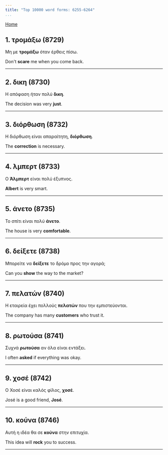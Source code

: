 ```yaml
---
title: "Top 10000 word forms: 6255-6264"
...
```


[Home](./) 

## 1. τρομάξω (8729)

Μη με **τρομάξω** όταν έρθεις πίσω.

Don't **scare** me when you come back.

---

## 2. δικη (8730)

Η απόφαση ήταν πολύ **δικη**.

The decision was very **just**.

---

## 3. διόρθωση (8732)

Η διόρθωση είναι απαραίτητη, **διόρθωση**.  

The **correction** is necessary.

---

## 4. λμπερτ (8733)

Ο **Άλμπερτ** είναι πολύ έξυπνος.  

**Albert** is very smart.

---

## 5. άνετο (8735)

Το σπίτι είναι πολύ **άνετο**.

The house is very **comfortable**.

---

## 6. δείξετε (8738)

Μπορείτε να **δείξετε** το δρόμο προς την αγορά;  

Can you **show** the way to the market?

---

## 7. πελατών (8740)

Η εταιρεία έχει πολλούς **πελατών** που την εμπιστεύονται.  

The company has many **customers** who trust it.

---

## 8. ρωτούσα (8741)

Συχνά **ρωτούσα** αν όλα είναι εντάξει.

I often **asked** if everything was okay.

---

## 9. χοσέ (8742)

Ο Χοσέ είναι καλός φίλος, **χοσέ**.  

José is a good friend, **José**.

---

## 10. κούνα (8746)

Αυτή η ιδέα θα σε **κούνα** στην επιτυχία.

This idea will **rock** you to success.

---

